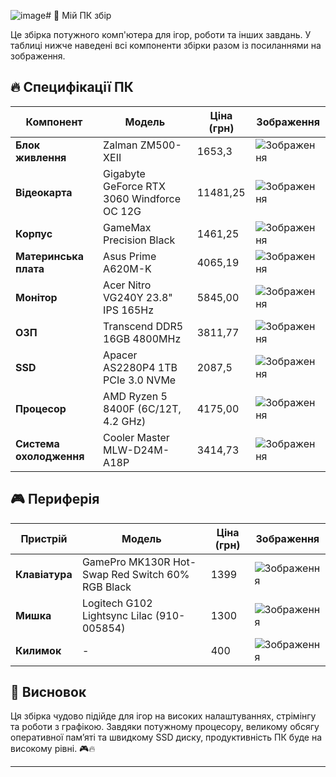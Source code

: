 ![image](https://github.com/user-attachments/assets/b07766ab-0f9c-4987-a3ca-1ff65d710349)# 🚀 Мій ПК збір

Це збірка потужного комп'ютера для ігор, роботи та інших завдань. У таблиці нижче наведені всі компоненти збірки разом із посиланнями на зображення.

## 🔥 Специфікації ПК

| Компонент | Модель | Ціна (грн) | Зображення |
|-----------|--------|------------|------------|
| **Блок живлення** | Zalman ZM500-XEII | 1653,3 | ![Зображення]([https://example.com/psu.jpg](https://www.google.com/aclk?sa=l&ai=DChcSEwjm1cvYut6LAxXfXJEFHbNwFsUYABAFGgJscg&ae=2&co=1&gclid=Cj0KCQiA8fW9BhC8ARIsACwHqYq9y6cLJTnCsrwhjP0Dk5KkXYEGEe3Is5wbiKidtzKs6Httk2DPN70aAgmKEALw_wcB&sig=AOD64_1XSu-mMe22hthIBAtr3IMxBpyD-Q&ctype=5&q=&ved=2ahUKEwi6qMTYut6LAxWCJRAIHaVRCW4Q9aACKAB6BAgEEA8&adurl=)) |
| **Відеокарта** | Gigabyte GeForce RTX 3060 Windforce OC 12G | 11481,25 | ![Зображення]([https://example.com/gpu.jpg](https://www.google.com/aclk?sa=l&ai=DChcSEwihlPT9ut6LAxXoVJEFHXnuESAYABAPGgJscg&ae=2&co=1&gclid=Cj0KCQiA8fW9BhC8ARIsACwHqYrZYuYLIswK6dJcYsKrR2DEiijfDn7a8WiqhT6jbnuWSn-adC-1KIsaAkZKEALw_wcB&sig=AOD64_2uiwMrqZJHqdvbN0OuwC4TSNKvWg&ctype=5&q=&ved=2ahUKEwjOnuv9ut6LAxWnGxAIHef9H1kQ9aACKAB6BAgHEBE&adurl=)) |
| **Корпус** | GameMax Precision Black | 1461,25 | ![Зображення](https://example.com/case.jpg) |
| **Материнська плата** | Asus Prime A620M-K | 4065,19 | ![Зображення](https://example.com/motherboard.jpg) |
| **Монітор** | Acer Nitro VG240Y 23.8" IPS 165Hz | 5845,00 | ![Зображення](https://example.com/monitor.jpg) |
| **ОЗП** | Transcend DDR5 16GB 4800MHz | 3811,77 | ![Зображення](https://example.com/ram.jpg) |
| **SSD** | Apacer AS2280P4 1TB PCIe 3.0 NVMe | 2087,5 | ![Зображення](https://example.com/ssd.jpg) |
| **Процесор** | AMD Ryzen 5 8400F (6C/12T, 4.2 GHz) | 4175,00 | ![Зображення](https://example.com/cpu.jpg) |
| **Система охолодження** | Cooler Master MLW-D24M-A18P | 3414,73 | ![Зображення](https://example.com/cooling.jpg) |

## 🎮 Периферія

| Пристрій | Модель | Ціна (грн) | Зображення |
|----------|--------|------------|------------|
| **Клавіатура** | GamePro MK130R Hot-Swap Red Switch 60% RGB Black | 1399 | ![Зображення](https://example.com/keyboard.jpg) |
| **Мишка** | Logitech G102 Lightsync Lilac (910-005854) | 1300 | ![Зображення](https://example.com/mouse.jpg) |
| **Килимок** | - | 400 | ![Зображення](https://example.com/mousepad.jpg) |

## 📌 Висновок

Ця збірка чудово підійде для ігор на високих налаштуваннях, стрімінгу та роботи з графікою. Завдяки потужному процесору, великому обсягу оперативної пам’яті та швидкому SSD диску, продуктивність ПК буде на високому рівні. 🎮🔥

---
